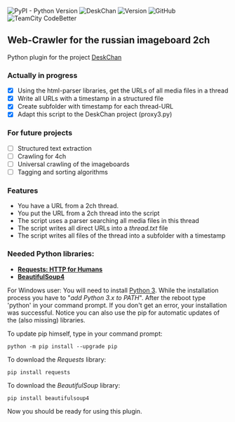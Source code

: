 ![PyPI - Python Version](https://img.shields.io/pypi/pyversions/Django.svg)
![DeskChan](https://img.shields.io/badge/DeskChan-Plugin-blue.svg)
![Version](https://img.shields.io/badge/Version-1.1-blue.svg)
![GitHub](https://img.shields.io/github/license/mashape/apistatus.svg)
![TeamCity CodeBetter](https://img.shields.io/teamcity/codebetter/bt428.svg)



## Web-Crawler for the russian imageboard 2ch
Python plugin for the project [DeskChan](https://github.com/DeskChan/DeskChan)

### Actually in progress
- [x] Using the html-parser libraries, get the URLs of all media files in a thread
- [x] Write all URLs with a timestamp in a structured file
- [x] Create subfolder with timestamp for each thread-URL
- [x] Adapt this script to the DeskChan project (proxy3.py)

### For future projects
- [ ] Structured text extraction
- [ ] Crawling for 4ch
- [ ] Universal crawling of the imageboards
- [ ] Tagging and sorting algorithms

### Features
* You have a URL from a 2ch thread.
* You put the URL from a 2ch thread into the script
* The script uses a parser searching all media files in this thread
* The script writes all direct URLs into a *thread.txt* file
* The script writes all files of the thread into a subfolder with a timestamp

### Needed Python libraries:
* [__Requests: HTTP for Humans__](http://docs.python-requests.org/en/master/user/install/#install)
* [__BeautifulSoup4__](https://www.crummy.com/software/BeautifulSoup/bs4/doc/#installing-beautiful-soup)

For Windows user: You will need to install [Python 3](https://www.python.org/downloads/release/python-370/).
While the installation process you have to "*add Python 3.x to PATH*". After the reboot type 'python' in your command prompt.
If you don't get an error, your installation was successful.
Notice you can also use the pip for automatic updates of the (also missing) libraries.

To update pip himself, type in your command prompt:
```
python -m pip install --upgrade pip
```

To download the *Requests* library:
```
pip install requests
```

To download the *BeautifulSoup* library:
```
pip install beautifulsoup4
```

Now you should be ready for using this plugin.

